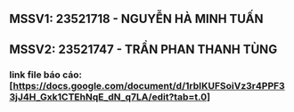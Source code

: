 ## MSSV1: 23521718 - NGUYỄN HÀ MINH TUẤN
## MSSV2: 23521747 - TRẦN PHAN THANH TÙNG

### link file báo cáo: [https://docs.google.com/document/d/1rbIKUFSoiVz3r4PPF33jJ4H_Gxk1CTEhNqE_dN_q7LA/edit?tab=t.0]
